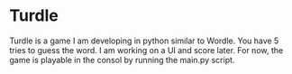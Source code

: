 # Turdle
Turdle is a game I am developing in python similar to Wordle. You have 5 tries to guess the word. I am working on a UI and score later. For now, the game is playable in the consol by running the main.py script.
